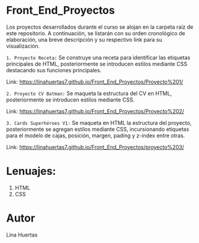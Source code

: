 # Front_End_Proyectos

Los proyectos desarrollados durante el curso se alojan en la carpeta raíz de este repositorio. A continuación, se listarán con su orden cronológico de elaboración, una breve descripción y su respectivo link para su visualización.

`1. Proyecto Receta:` Se construye una receta   para identificar las etiquetas principales de HTML, posteriormente se introducen estilos mediante CSS destacando sus funciones principales.

   Link: https://linahuertas7.github.io/Front_End_Proyectos/Proyecto%201/


`2. Proyecto CV Batman:` Se maqueta la estructura del CV en HTML, posteriormente se introducen estilos mediante CSS.
  
   Link: https://linahuertas7.github.io/Front_End_Proyectos/Proyecto%202/

`3. Cards Superhéroes V1:` Se maqueta en HTML la estructura del proyecto, posteriormente se agregan estilos mediante CSS, incursionando etiquetas para el modelo de cajas, posición, margen, pading y z-index entre otras.

   Link: https://linahuertas7.github.io/Front_End_Proyectos/proyecto%203/



# Lenuajes:
1. HTML
2. CSS

# Autor
Lina Huertas

  
